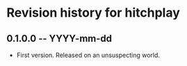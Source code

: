 # Revision history for hitchplay

## 0.1.0.0 -- YYYY-mm-dd

* First version. Released on an unsuspecting world.
